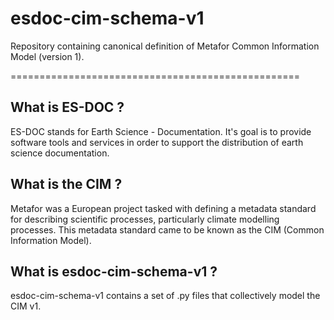 esdoc-cim-schema-v1
=========

Repository containing canonical definition of Metafor Common Information Model (version 1).

==================================================

What is ES-DOC ?
--------------------------------------

ES-DOC stands for Earth Science - Documentation.  It's goal is to provide software tools and services in order to support the distribution of earth science documentation.


What is the CIM ?
--------------------------------------

Metafor was a European project tasked with defining a metadata standard for describing scientific processes, particularly climate modelling processes.  This metadata standard came to be known as the CIM (Common Information Model).


What is esdoc-cim-schema-v1 ?
-------------------

esdoc-cim-schema-v1 contains a set of .py files that collectively model the CIM v1.
